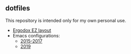 ## dotfiles
This repository is intended only for my own personal use.

* [Ergodox EZ layout](https://configure.ergodox-ez.com/ergodox-ez/layouts/pjYeR/latest/0)
* Emacs configurations:
  - [2015-2017](https://github.com/jubnzv/dotfiles/tree/7ddeb6c466070b74c465f4004d8481476d7bb71d/.emacs.d)
  - [2019](https://github.com/jubnzv/dotfiles/tree/8ea29553c64d1ec1a58ad719afa23c5570f3553e/emacs)
